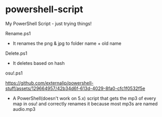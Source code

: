 # powershell-script
My PowerShell Script - just trying things!

Rename.ps1


- It renames the png & jpg to folder name + old name

Delete.ps1


- It deletes based on hash 




osu!.ps1





https://github.com/externalip/powershell-stuff/assets/129664957/42b34d6f-613d-4029-8fa0-cfc1f0532f5e





- A PowerShell(doesn't work on 5.x) script that gets the mp3 of every map in osu! and correctly renames it because most mp3s are named audio.mp3
